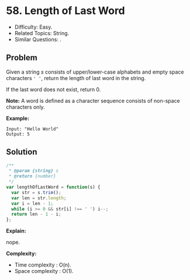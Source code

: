 # 58. Length of Last Word

- Difficulty: Easy.
- Related Topics: String.
- Similar Questions: .

## Problem

Given a string *s* consists of upper/lower-case alphabets and empty space characters ```' '```, return the length of last word in the string.

If the last word does not exist, return 0.

**Note:** A word is defined as a character sequence consists of non-space characters only.

**Example:**
```
Input: "Hello World"
Output: 5
```

## Solution

```javascript
/**
 * @param {string} s
 * @return {number}
 */
var lengthOfLastWord = function(s) {
  var str = s.trim();
  var len = str.length;
  var i = len - 1;
  while (i >= 0 && str[i] !== ' ') i--;
  return len - 1 - i;
};
```

**Explain:**

nope.

**Complexity:**

* Time complexity : O(n).
* Space complexity : O(1).
